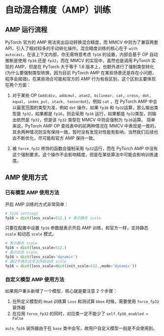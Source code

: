 # 自动混合精度（AMP）训练

## AMP 运行流程

PyTorch 官方的 AMP 用法突出自动转换混合精度，而 MMCV 中则为了兼容两套 API，引入了相对较多的手动转化操作。混合精度训练的核心在于 `with autocast`，在该上下文内部，你无需特意考虑 `fp16` 的设置，内部会基于 OP 自动推断是使用 `fp16` 还是 `fp32`，而在 MMCV 的实现中，虽然也是调用 PyTorch 实现的 AMP，但是在 PyTorch 大于等于 1.6 版本上，也额外进行了强制类型转化(为什么要强制类型转换，因为目前 PyTorch AMP 在某些场景还是存在小问题，程序会报错)，在某些场合可能和官方的 AMP 行为有些区别，这个区别主要体现在两个方面：

1. 对于某些 OP (`addcdiv, addcmul, atan2, bilinear, cat, cross, dot, equal, index_put, stack, tensordot`)，例如 `cat` ，在 PyTorch AMP 中会以最宽范围的类型为准，例如 `dot` 操作，如果 `fp16` 和 `fp32`运算，那么输出类型是 `fp32`，如果都是 `fp16`，则会采用 `fp16` 运行，如果都是 `fp32`类型，则输出依然是 `fp32`，但是该 `fp32` 类型在 MMCV 中则会强制为 `fp16`运算。
简单来说，PyTorch AMP OP 查找表中的前两种情况在 MMCV 中表现是一致的，其余两种情况则没有保持一致，暂时没有发现对性能有影响，当然我们后续也会不断优化，尽可能和官方 AMP 保持一致。

2. 被 `force_fp32` 修饰的函数会强制采用 `fp32`运行，而在 PyTorch AMP 中没有这个强制要求。这个操作不会影响精度，但是在某些算法中可能会影响训练速度。

## AMP 使用方式

### 已有模型 AMP 使用方法

开启 AMP 训练的方式非常简单：

```python
# fp16 settings
fp16 = dict(loss_scale=512.) # 表示静态 scale
```

只要在配置中设置 `fp16` 参数就表示开启 AMP 训练，和官方一样，支持静态 `scale` 和动态 `scale` 模式。

```python
# 表示静态 scale
fp16 = dict(loss_scale=512.)
# 表示动态 scale
fp16 = dict(loss_scale='dynamic')
# 通过字典形式灵活开启动态 scale
fp16 = dict(loss_scale=dict(init_scale=512.,mode='dynamic'))
```

### 自定义模型 AMP 使用方法

如果用户重头新增了一个模型，核心就是要注意 2 个步骤：

1. 在所定义模型的 `Head` 训练算 `Loss` 和测试算 `bbox` 时候，需要使用 `force_fp32` 装饰器
2. 在应用 `force_fp32` 的同时，对应类一定不能少了 `self.fp16_enabled = False`

`auto_fp16` 装饰器由于在 `base` 类中会写，故用户自定义模型一般是不会使用到。
